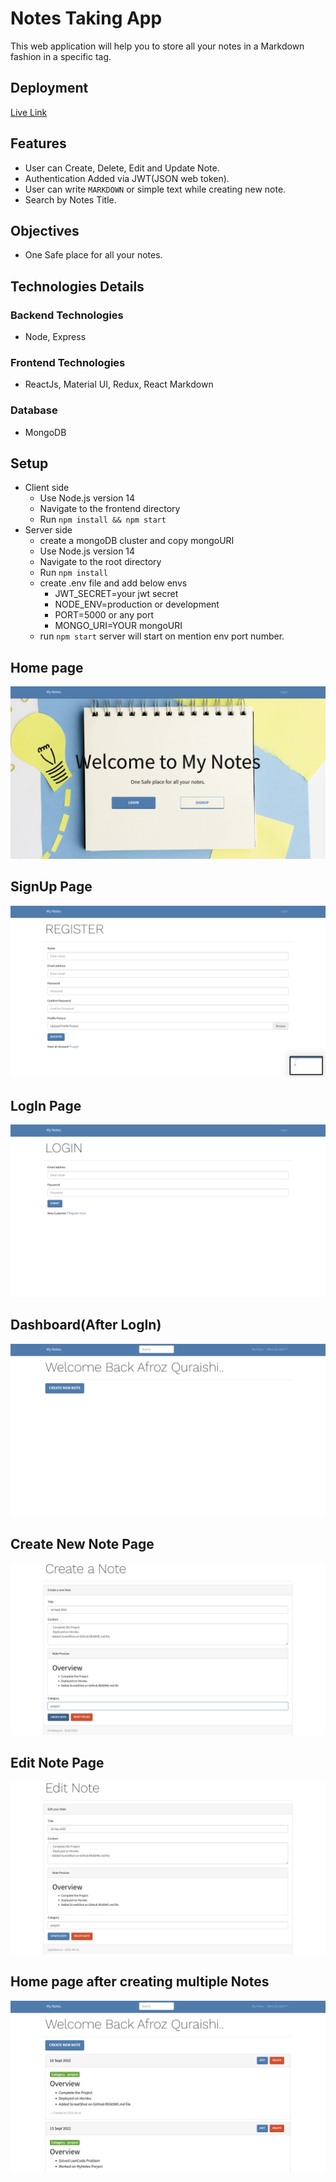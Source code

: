 # Notes Taking App

This web application will help you to store all your notes in a Markdown fashion in a specific tag.

## Deployment
[Live Link](https://mynotes-afroz23s-projects.vercel.app/)

## Features
- User can Create, Delete, Edit and Update Note.
- Authentication Added via JWT(JSON web token).
- User can write `MARKDOWN` or simple text while creating new note.
- Search by Notes Title.

## Objectives

- One Safe place for all your notes.


## Technologies Details

### Backend Technologies

- Node, Express

### Frontend Technologies

- ReactJs, Material UI, Redux, React Markdown

### Database

- MongoDB

## Setup
- Client side
  - Use Node.js version 14
  - Navigate to the frontend directory
  - Run `npm install && npm start`
- Server side
  - create a mongoDB cluster and copy mongoURI
  - Use Node.js version 14
  - Navigate to the root directory
  - Run `npm install`
  - create .env file and add below envs
     - JWT_SECRET=your jwt secret
     - NODE_ENV=production or development
     - PORT=5000 or any port
     - MONGO_URI=YOUR mongoURI
  - run `npm start` server will start on mention env port number.

## Home page
![home](./Screenshots/homePage.png)

## SignUp Page
![home](./Screenshots/registerPage.png)
## LogIn Page
![home](./Screenshots/logIn.png)

## Dashboard(After LogIn)
![home](./Screenshots/afterLogin.png)

## Create New Note Page
![home](./Screenshots/createNote.png)

## Edit Note Page
![home](./Screenshots/editNote.png)

## Home page after creating multiple Notes
![home](./Screenshots/final.png)